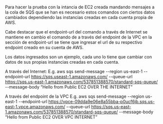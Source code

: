 Para hacer la prueba con la intancia de EC2 creada mandando mensajes a la cola de SQS que se han es necesario estos comandos con
ciertos datos cambiados dependiendo las instancias creadas en cada cuenta propia de AWS.

Cabe destacar que el endpoint-url del comando a través de Internet se mantiene en cambio
el comando de a través del endpoint de la VPC en la sección de endpoint-url se tiene que ingresar el url de su respectivo endpoint creado 
en su cuenta de AWS.

Los datos ingresados son un ejemplo, cada uno lo tiene que cambiar con datos de sus propias instancias creadas en cada cuenta.

A través del Internet: 
E.g. aws sqs send-message
--region us-east-1
--endpoint-url https://sqs.useast-1.amazonaws.com/
--queue-url https://sqs.us-east-1.amazonaws.com/537851388570/standard-sqs-queue/
--message-body “Hello from Public EC2 OVER THE INTERNET”

A través del endpoint de la VPC
E.g. aws sqs send-message
--region us-east-1
--endpoint-url https://vpce-09dda9e06e8a55bba-p0ucf6jb.sqs.us-east-1.vpce.amazonaws.com/
--queue-url https://sqs.us-east-1.amazonaws.com/537851388570/standard-sqs-queue/
--message-body “Hello from Public EC2 OVER VPC INTERNET”

